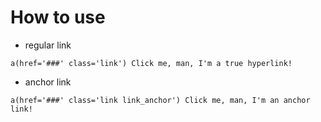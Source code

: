 # How to use

- regular link
```pug
a(href='###' class='link') Click me, man, I'm a true hyperlink!
```

- anchor link
```pug
a(href='###' class='link link_anchor') Click me, man, I'm an anchor link!
```
